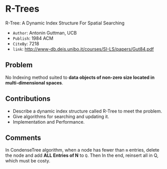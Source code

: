 # R-Trees

R-Tree: A Dynamic Index Structure For Spatial Searching

* `Author`: Antonin Guttman, UCB
* `Publish`: 1984 ACM
* `CiteBy`: 7218
* `link`: http://www-db.deis.unibo.it/courses/SI-LS/papers/Gut84.pdf

## Problem

No Indexing method suited to **data objects of non-zero size located in multi-dimensional spaces**.

## Contributions

* Describe a dynamic index structure called R-Tree to meet the problem.
* Give algorithms for searching and updating it.
* Implementation and Performance.

## Comments

In CondenseTree algorithm, when a node has fewer than `m` entries,
delete the node and add **ALL Entries of N** to `Q`.
Then In the end, reinsert all in Q, which must be costy.

